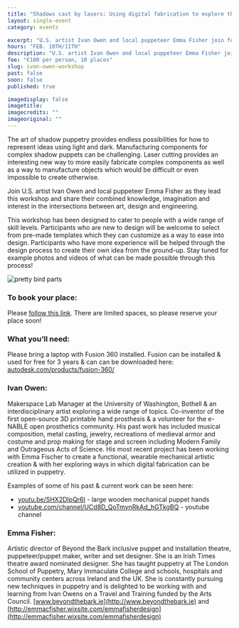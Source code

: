 ```yaml
---
title: "Shadows cast by lasers: Using digital fabrication to explore the beauty of light & movement"
layout: single-event
category: events

excerpt: "U.S. artist Ivan Owen and local puppeteer Emma Fisher join forces to host an imaginative masterclass to guide you through designing & building their own laser cut mechanical shadow puppets! For professionals and beginners alike."
hours: "FEB. 10TH/11TH"
description: "U.S. artist Ivan Owen and local puppeteer Emma Fisher join forces to host an imaginative masterclass to guide you through designing & building their own laser cut mechanical shadow puppets! For professionals and beginners alike."
fee: "€100 per person, 10 places"
slug: ivan-owen-workshop
past: false
soon: false
published: true

imagedisplay: false
imagetitle:
imagecredits: ""
imageoriginal: ""
---
```


The art of shadow puppetry provides endless possibilities for how to represent ideas using light and dark. Manufacturing components for complex shadow puppets can be challenging. Laser cutting provides an interesting new way to more easily fabricate complex components as well as a way to manufacture objects which would be difficult or even impossible to create otherwise.

Join U.S. artist Ivan Owen and local puppeteer Emma Fisher as they lead this workshop and share their combined knowledge, imagination and interest in the intersections between art, design and engineering.

This workshop has been designed to cater to people with a wide range of skill levels. Participants who are new to design will be welcome to select from pre-made templates which they can customize as a way to ease into design. Participants who have more experience will be helped through the design process to create their own idea from the ground-up. Stay tuned for example photos and videos of what can be made possible through this process!

![pretty bird parts]({{site.url}}/collection_events/2017-02-11-EVENT-ivan-owen-workshop2.jpg)

### To book your place:
Please [follow this link](https://fablablimerick.ticketleap.com/workshop-ivan-owen/). There are limited spaces, so please reserve your place soon!

### What you’ll need:
Please bring a laptop with Fusion 360 installed. Fusion can be installed & used for free for 3 years & can can be downloaded here: [autodesk.com/products/fusion-360/](http://www.autodesk.com/products/fusion-360/)

### Ivan Owen:
Makerspace Lab Manager at the University of Washington, Bothell & an interdisciplinary artist exploring a wide range of topics. Co-inventor of the first open-source 3D printable hand prosthesis & a volunteer for the e-NABLE open prosthetics community. His past work has included musical composition, metal casting, jewelry, recreations of medieval armor and costume and prop making for stage and screen including Modern Family and Outrageous Acts of Science. His most recent project has been working with Emma Fischer to create a functional, wearable mechanical artistic creation & with her exploring ways in which digital fabrication can be utilized in puppetry.

Examples of some of his past & current work can be seen here:
* [youtu.be/SHX2DIpQr6I](https://youtu.be/SHX2DIpQr6I) - large wooden mechanical puppet hands
* [youtube.com/channel/UCd8D_QoTmynRkAd_hGTkgBQ](https://www.youtube.com/channel/UCd8D_QoTmynRkAd_hGTkgBQ) - youtube channel

### Emma Fisher:
Artistic director of Beyond the Bark inclusive puppet and installation theatre, puppeteer/puppet maker, writer and set designer. She is an Irish Times theatre award nominated designer. She has taught puppetry at The London School of Puppetry, Mary Immaculate College and schools, hospitals and community centers across Ireland and the UK. She is constantly pursuing new techniques in puppetry and is delighted to be working with and learning from Ivan Owens on a Travel and Training funded by the Arts Council. [www.beyondthebark.ie](http://www.beyondthebark.ie) and [http://emmacfisher.wixsite.com/emmafisherdesign](http://emmacfisher.wixsite.com/emmafisherdesign)
